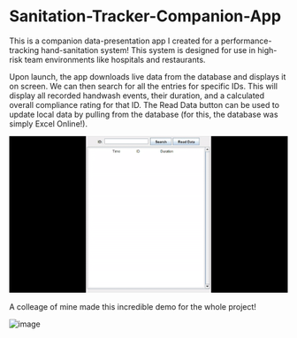 # Sanitation-Tracker-Companion-App

This is a companion data-presentation app I created for a performance-tracking hand-sanitation system! This system is designed for use in high-risk team environments like hospitals and restaurants.

Upon launch, the app downloads live data from the database and displays it on screen. We can then search for all the entries for specific IDs. This will display all recorded handwash events, their duration, and a calculated overall compliance rating for that ID. The Read Data button can be used to update local data by pulling from the database (for this, the database was simply Excel Online!).

![image](https://github.com/Ali-Qasim/Sanitation-Tracker-Companion-App/blob/main/demogif.gif)



A colleage of mine made this incredible demo for the whole project!

![image](https://github.com/Ali-Qasim/Ali-Qasim.github.io/blob/main/assets/img/Dispenser1.gif)


